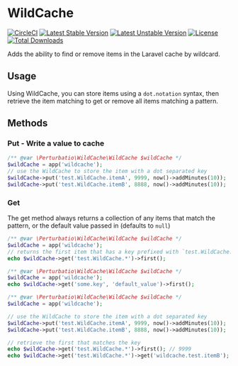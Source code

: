 # WildCache

[![CircleCI](https://circleci.com/gh/Perturbatio/WildCache/tree/master.svg?style=shield)](https://circleci.com/gh/Perturbatio/WildCache/tree/master)
[![Latest Stable Version](https://poser.pugx.org/perturbatio/WildCache/v/stable?format=flat)](https://packagist.org/packages/perturbatio/WildCache)
[![Latest Unstable Version](https://poser.pugx.org/perturbatio/wildcache/v/unstable?format=flat)](https://packagist.org/packages/perturbatio/wildcache)
[![License](https://poser.pugx.org/perturbatio/wildcache/license?format=flat)](https://packagist.org/packages/perturbatio/wildcache)
[![Total Downloads](https://poser.pugx.org/perturbatio/wildcache/downloads?format=flat)](https://packagist.org/packages/perturbatio/wildcache)

Adds the ability to find or remove items in the Laravel cache by wildcard.

## Usage
Using WildCache, you can store items using a `dot.notation` syntax, then retrieve the item 
matching to get or remove all items matching a pattern.

## Methods

### Put - Write a value to cache

```PHP
/** @var \Perturbatio\WildCache\WildCache $wildCache */
$wildCache = app('wildcache');
// use the WildCache to store the item with a dot separated key
$wildCache->put('test.WildCache.itemA', 9999, now()->addMinutes(10));
$wildCache->put('test.WildCache.itemB', 8888, now()->addMinutes(10));

```
### Get

The get method always returns a collection of any items that match the pattern, or the default value passed in
 (defaults to `null`)

```PHP
/** @var \Perturbatio\WildCache\WildCache $wildCache */
$wildCache = app('wildcache');
// returns the first item that has a key prefixed with `test.WildCache.`
echo $wildCache->get('test.WildCache.*')->first(); 
```

```PHP
/** @var \Perturbatio\WildCache\WildCache $wildCache */
$wildCache = app('wildcache');
echo $wildCache->get('some.key', 'default_value')->first();
```

```PHP
/** @var \Perturbatio\WildCache\WildCache $wildCache */
$wildCache = app('wildcache');

// use the WildCache to store the item with a dot separated key
$wildCache->put('test.WildCache.itemA', 9999, now()->addMinutes(10));
$wildCache->put('test.WildCache.itemB', 8888, now()->addMinutes(10));

// retrieve the first that matches the key
echo $wildCache->get('test.WildCache.*')->first(); // 9999
echo $wildCache->get('test.WildCache.*')->get('wildcache.test.itemB');
```